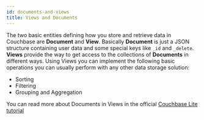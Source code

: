 ```yaml
---
id: documents-and-views
title: Views and Documents
---
```

The two basic entities defining how you store and retrieve data in Couchbase are **Document** and **View**. Basically **Document** is just a JSON structure containing user data and some special keys like `_id` and `_delete`. **Views** provide the way to get access to the collections of **Documents** in different ways. Using Views you can implement the following basic operations you can usually perform with any other data storage solution:

- Sorting
- Filtering
- Grouping and Aggregation

You can read more about Documents in Views in the official [Couchbase Lite tutorial](https://developer.couchbase.com/documentation/mobile/1.5/guides/couchbase-lite/native-api/data-modeling/index.html)
